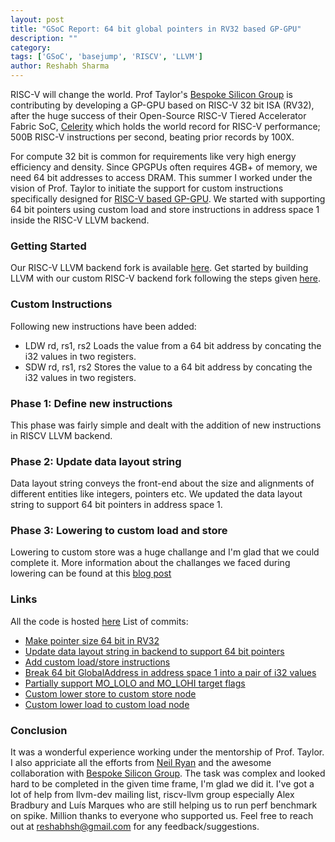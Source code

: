 ```yaml
---
layout: post
title: "GSoC Report: 64 bit global pointers in RV32 based GP-GPU"
description: ""
category: 
tags: ['GSoC', 'basejump', 'RISCV', 'LLVM']
author: Reshabh Sharma
---
```


RISC-V will change the world. Prof Taylor's [Bespoke Silicon Group][bespoke-silicon-group] is contributing by developing a GP-GPU based on RISC-V 32 bit ISA (RV32), after the huge success of their Open-Source RISC-V Tiered Accelerator Fabric SoC, [Celerity][celerity] which holds the world record for RISC-V performance; 500B RISC-V instructions per second, beating prior records by 100X.

For compute 32 bit is common for requirements like very high energy efficiency and density. Since GPGPUs often requires 4GB+ of memory, we need 64 bit addresses to access DRAM. This summer I worked under the vision of Prof. Taylor to initiate the support for custom instructions specifically designed for [RISC-V based GP-GPU][basejump]. We started with supporting 64 bit pointers using custom load and store instructions in address space 1 inside the RISC-V LLVM backend.

### Getting Started
Our RISC-V LLVM backend fork is available [here][rv32-gpu]. Get started by building LLVM with our custom RISC-V backend fork following the steps given [here][get-started]. 

### Custom Instructions
Following new instructions have been added:
- LDW rd, rs1, rs2
Loads the value from a 64 bit address by concating the i32 values in two registers.
-  SDW rd, rs1, rs2
Stores the value to a 64 bit address by concating the i32 values in two registers.

### Phase 1: Define new instructions
This phase was fairly simple and dealt with the addition of new instructions in RISCV LLVM backend.

### Phase 2: Update data layout string
Data layout string conveys the front-end about the size and alignments of different entities like integers, pointers etc. We updated the data layout string to support 64 bit pointers in address space 1.

### Phase 3: Lowering to custom load and store
Lowering to custom store was a huge challange and I'm glad that we could complete it. More information about the challanges we faced during lowering can be found at this [blog post][lower-custom]

### Links
All the code is hosted [here](https://github.com/reSHARMA/RISCV32-GPU)
List of commits:
- [Make pointer size 64 bit in RV32](https://github.com/reSHARMA/RISCV32-GPU/commit/93b7b814d7d312a119102f167858c10353b596cd)
- [Update data layout string in backend to support 64 bit pointers](https://github.com/reSHARMA/RISCV32-GPU/commit/f28937bea0badb325f24bf8cacadb76f8360c4d7)
- [Add custom load/store instructions](https://github.com/reSHARMA/RISCV32-GPU/commit/26d66f69f184ff0845cd2cc551d566c9200e167f)
- [Break 64 bit GlobalAddress in address space 1 into a pair of i32 values](https://github.com/reSHARMA/RISCV32-GPU/commit/6dbaa4b79c594431a71c78ae4ce81f16905666fe)
- [Partially support MO_LOLO and MO_LOHI target flags](https://github.com/reSHARMA/RISCV32-GPU/commit/95ecd051e2b65482b860d697bd1aaa6c63e196ad)
- [Custom lower store to custom store node](https://github.com/reSHARMA/RISCV32-GPU/commit/e72fe7880f5eb459093a3d21eda5c3d162e26df1)
- [Custom lower load to custom load node](https://github.com/reSHARMA/RISCV32-GPU/commit/c4be64c3512528ab96394cd39268da2870a37dfa)

### Conclusion
It was a wonderful experience working under the mentorship of Prof. Taylor. I also appriciate all the efforts from [Neil Ryan](https://neildryan.com/) and the awesome collaboration with [Bespoke Silicon Group][bespoke-silicon-group]. The task was complex and looked hard to be completed in the given time frame, I'm glad we did it. I've got a lot of help from llvm-dev mailing list, riscv-llvm group especially Alex Bradbury and Luís Marques who are still helping us to run perf benchmark on spike. Million thanks to everyone who supported us. Feel free to reach out at reshabhsh@gmail.com for any feedback/suggestions.


[bespoke-silicon-group]:http://cseweb.ucsd.edu/~mbtaylor/group_news.html
[celerity]:http://opencelerity.org/
[basejump]:http://bjump.org/manycore/
[rv32-gpu]:https://github.com/reSHARMA/RISCV32-GPU
[get-started]:https://resharma.github.io/RISCV32-GPU/docs/home/
[lower-custom]:https://resharma.github.io/RISCV32-GPU/blog/2019/08/02/custom-load-store/
